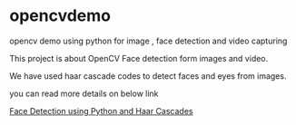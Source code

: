# opencvdemo
opencv demo using python for image , face detection and video capturing


This project is about OpenCV Face detection form images and video.

We have used haar cascade codes to detect faces and eyes from images. 

you can read more details on below link 

<a href="http://akashsenta.com/blog/face-detection-using-python-and-haar-cascades/">Face Detection using Python and Haar Cascades</a>
